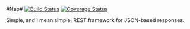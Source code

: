 #Nap#
[![Build Status](https://travis-ci.org/crawford/nap.svg?branch=devel)](https://travis-ci.org/crawford/nap)
[![Coverage Status](https://coveralls.io/repos/crawford/nap/badge.png?branch=devel)](https://coveralls.io/r/crawford/nap?branch=devel)

Simple, and I mean simple, REST framework for JSON-based responses.
